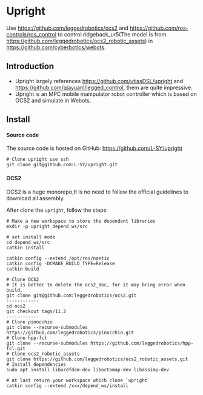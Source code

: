 # Upright

Use https://github.com/leggedrobotics/ocs2 and https://github.com/ros-controls/ros_control to control ridgeback_ur5(The model is from https://github.com/leggedrobotics/ocs2_robotic_assets) in https://github.com/cyberbotics/webots.

## Introduction

- Upright largely references https://github.com/utiasDSL/upright and https://github.com/qiayuanl/legged_control, them are quite impressive.
- Upright is an MPC mobile manipulator robot controller which is based on OCS2 and simulate in Webots.

## Install

#### Source code

The source code is hosted on GitHub: https://github.com/L-SY/upright

```
# Clone upright use ssh
git clone git@github.com:L-SY/upright.git
```



#### OCS2

OCS2 is a huge monorepo,It is no need to follow the official guidelines to download all assembly.

After clone the `upright`, follow the steps:

```
# Make a new workspace to store the dependent libraries
mkdir -p upright_depend_ws/src

# set install mode
cd depend_ws/src
catkin install

catkin config --extend /opt/ros/noetic
catkin config -DCMAKE_BUILD_TYPE=Release
catkin build

# Clone OCS2 
# It is better to delete the ocs2_doc, for it may bring error when build.
git clone git@github.com:leggedrobotics/ocs2.git
------------
cd ocs2
git checkout tags/11.2
------------
# Clone pinocchio
git clone --recurse-submodules https://github.com/leggedrobotics/pinocchio.git
# Clone hpp-fcl
git clone --recurse-submodules https://github.com/leggedrobotics/hpp-fcl.git
# Clone ocs2_robotic_assets
git clone https://github.com/leggedrobotics/ocs2_robotic_assets.git
# Install dependencies
sudo apt install liburdfdom-dev liboctomap-dev libassimp-dev

# At last return your workspace which clone `upright`
catkin config --extend /xxx/depend_ws/install
```
